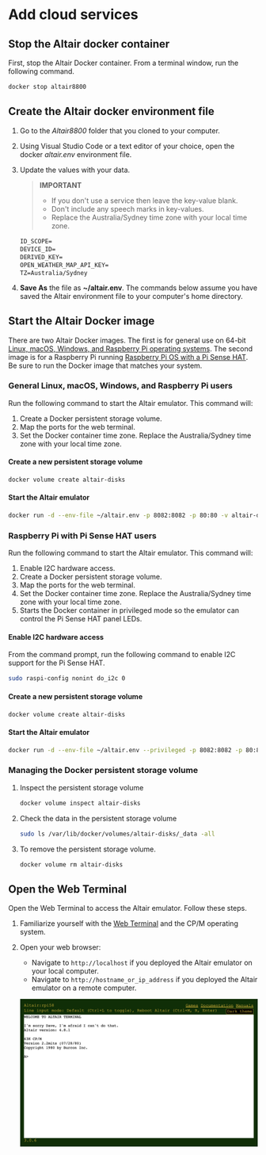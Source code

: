 # Add cloud services


## Stop the Altair docker container

First, stop the Altair Docker container. From a terminal window, run the following command.

```bash
docker stop altair8800
```

## Create the Altair docker environment file

1. Go to the *Altair8800* folder that you cloned to your computer.
1. Using Visual Studio Code or a text editor of your choice, open the docker *altair.env* environment file.
1. Update the values with your data.

    > **IMPORTANT**
    >
    > - If you don't use a service then leave the key-value blank.
    > - Don't include any speech marks in key-values.
    > - Replace the Australia/Sydney time zone with your local time zone.

    ```env
    ID_SCOPE=
    DEVICE_ID=
    DERIVED_KEY=
    OPEN_WEATHER_MAP_API_KEY=
    TZ=Australia/Sydney
    ```

1. **Save As** the file as **~/altair.env**. The commands below assume you have saved the Altair environment file to your computer's home directory.

## Start the Altair Docker image

There are two Altair Docker images. The first is for general use on 64-bit [Linux, macOS, Windows, and Raspberry Pi operating systems](#general-linux-macos-windows-and-raspberry-pi-users). The second image is for a Raspberry Pi running [Raspberry Pi OS with a Pi Sense HAT](#raspberry-pi-with-pi-sense-hat-users). Be sure to run the Docker image that matches your system.

### General Linux, macOS, Windows, and Raspberry Pi users

Run the following command to start the Altair emulator. This command will:

1. Create a Docker persistent storage volume.
1. Map the ports for the web terminal.
1. Set the Docker container time zone. Replace the Australia/Sydney time zone with your local time zone.

#### Create a new persistent storage volume

```bash
docker volume create altair-disks
```

#### Start the Altair emulator

```bash
docker run -d --env-file ~/altair.env -p 8082:8082 -p 80:80 -v altair-disks:/Altairdocker/AltairHL_emulator/Disks --name altair8800 --rm glovebox/altair8800:latest
```

### Raspberry Pi with Pi Sense HAT users

Run the following command to start the Altair emulator. This command will:

1. Enable I2C hardware access.
2. Create a Docker persistent storage volume.
3. Map the ports for the web terminal.
4. Set the Docker container time zone. Replace the Australia/Sydney time zone with your local time zone.
5. Starts the Docker container in privileged mode so the emulator can control the Pi Sense HAT panel LEDs.

#### Enable I2C hardware access

From the command prompt, run the following command to enable I2C support for the Pi Sense HAT.

```bash
sudo raspi-config nonint do_i2c 0
```

#### Create a new persistent storage volume

```bash
docker volume create altair-disks
```

#### Start the Altair emulator

```bash
docker run -d --env-file ~/altair.env --privileged -p 8082:8082 -p 80:80 -v altair-disks:/Altairdocker/AltairHL_emulator/Disks --name altair8800 --rm glovebox/altair8800-pisense:latest
```

### Managing the Docker persistent storage volume

1. Inspect the persistent storage volume

    ```bash
    docker volume inspect altair-disks
    ```

2. Check the data in the persistent storage volume

    ```bash
    sudo ls /var/lib/docker/volumes/altair-disks/_data -all
    ```

3. To remove the persistent storage volume.

   ```bash
   docker volume rm altair-disks
   ```

## Open the Web Terminal

Open the Web Terminal to access the Altair emulator. Follow these steps.

1. Familiarize yourself with the [Web Terminal](../20-fundamentals/20-Web-Terminal.md) and the CP/M operating system.
2. Open your web browser:
    * Navigate to `http://localhost` if you deployed the Altair emulator on your local computer.
    * Navigate to `http://hostname_or_ip_address` if you deployed the Altair emulator on a remote computer.

    ![The image shows the web terminal](../20-fundamentals/img/web_terminal_intro.png)
